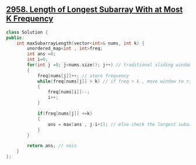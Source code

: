 ## [2958. Length of Longest Subarray With at Most K Frequency](https://leetcode.com/problems/length-of-longest-subarray-with-at-most-k-frequency/description/?envType=daily-question&envId=2024-03-28)

```cpp
class Solution {
public:
    int maxSubarrayLength(vector<int>& nums, int k) {
        unordered_map<int , int>freq;
        int ans =0;
        int i=0;
        for(int j =0; j<nums.size(); j++) // traditional sliding window approach
        {
            freq[nums[j]]++; // store frequency
            while(freq[nums[j]] > k) // if freq > k , move window to right
            {
                freq[nums[i]]--;
                i++;
            }

            if(freq[nums[j]] <=k)
            {
                ans = max(ans , j-i+1); // else check the largest subaraay and we are good to go
            }
        }

        return ans; // nais
    }
};
```

